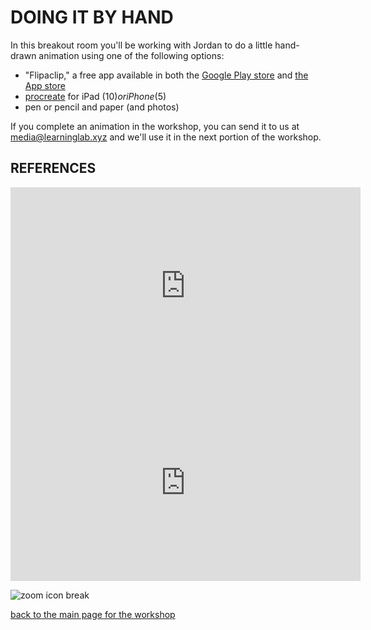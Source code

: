 # DOING IT BY HAND
In this breakout room you'll be working with Jordan to do a little hand-drawn animation using one of the following options:
* "Flipaclip," a free app available in both the [Google Play store](https://play.google.com/store/apps/details?id=com.vblast.flipaclip&hl=en_US) and [the App store](https://apps.apple.com/au/app/flipaclip-cartoon-animation/id1101848914)
* [procreate](https://procreate.art/) for iPad ($10) or iPhone($5)
* pen or pencil and paper (and photos)

If you complete an animation in the workshop, you can send it to us at [media@learninglab.xyz](mailto:media@learninglab.xyz) and we'll use it in the next portion of the workshop.


## REFERENCES
<iframe width="560" height="315" src="https://www.youtube.com/embed/tv5FnkhT5E0" frameborder="0" allow="accelerometer; autoplay; clipboard-write; encrypted-media; gyroscope; picture-in-picture" allowfullscreen></iframe>


<iframe width="560" height="315" src="https://www.youtube.com/embed/Ai4mw9DGeZA" frameborder="0" allow="accelerometer; autoplay; clipboard-write; encrypted-media; gyroscope; picture-in-picture" allowfullscreen></iframe>

![zoom icon break](https://files.slack.com/files-pri/T0HTW3H0V-F01BHMYPX2S/untitled_artwork.gif?pub_secret=6c505d0f31)

[back to the main page for the workshop](https://resources.learninglab.xyz/simple/projects/gened1042/animation-workshop)

